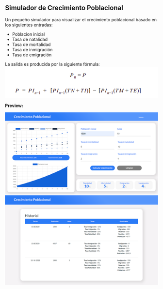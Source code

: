 ## Simulador de Crecimiento Poblacional

Un pequeño simulador para visualizar el crecimiento poblacional basado en los siguientes entradas: 
- Poblacion inicial
- Tasa de natalidad
- Tasa de mortalidad
- Tasa de inmigración
- Tasa de emigración

La salida es producida por la siguiente fórmula: 
<img src="./design/formula.png">

**Preview:**

<img src="./design/simulador.png">

<img src="./design/historial.png">